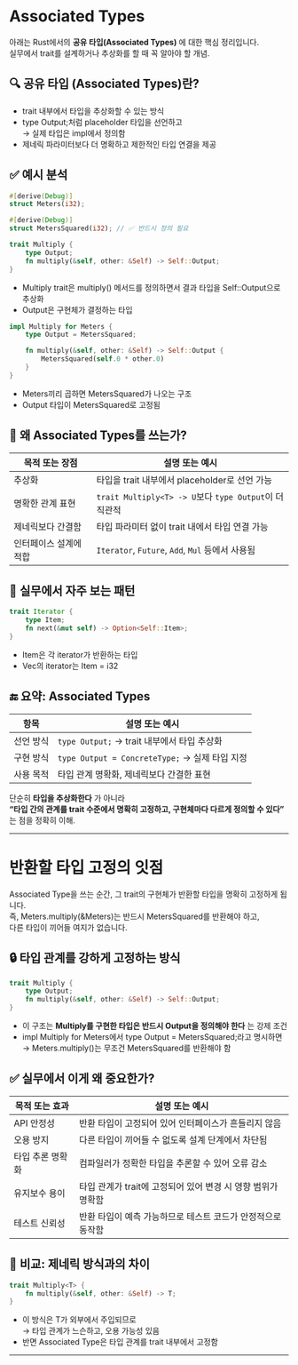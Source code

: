 # Associated Types

아래는 Rust에서의 **공유 타입(Associated Types)** 에 대한 핵심 정리입니다.  
실무에서 trait를 설계하거나 추상화를 할 때 꼭 알아야 할 개념.

## 🔍 공유 타입 (Associated Types)란?
- trait 내부에서 타입을 추상화할 수 있는 방식
- type Output;처럼 placeholder 타입을 선언하고  
    → 실제 타입은 impl에서 정의함
- 제네릭 파라미터보다 더 명확하고 제한적인 타입 연결을 제공

## ✅ 예시 분석
```rust
#[derive(Debug)]
struct Meters(i32);

#[derive(Debug)]
struct MetersSquared(i32); // ✅ 반드시 정의 필요

trait Multiply {
    type Output;
    fn multiply(&self, other: &Self) -> Self::Output;
}
```

- Multiply trait은 multiply() 메서드를 정의하면서 결과 타입을 Self::Output으로 추상화
- Output은 구현체가 결정하는 타입

```rust
impl Multiply for Meters {
    type Output = MetersSquared;

    fn multiply(&self, other: &Self) -> Self::Output {
        MetersSquared(self.0 * other.0)
    }
}
```

- Meters끼리 곱하면 MetersSquared가 나오는 구조
- Output 타입이 MetersSquared로 고정됨

## 🧠 왜 Associated Types를 쓰는가?
| 목적 또는 장점       | 설명 또는 예시                              |
|----------------------|----------------------------------------------|
| 추상화               | 타입을 trait 내부에서 placeholder로 선언 가능 |
| 명확한 관계 표현     | `trait Multiply<T> -> U`보다 `type Output`이 더 직관적 |
| 제네릭보다 간결함    | 타입 파라미터 없이 trait 내에서 타입 연결 가능 |
| 인터페이스 설계에 적합 | `Iterator`, `Future`, `Add`, `Mul` 등에서 사용됨 |


## 🔧 실무에서 자주 보는 패턴
```rust
trait Iterator {
    type Item;
    fn next(&mut self) -> Option<Self::Item>;
}
```

- Item은 각 iterator가 반환하는 타입
- Vec<i32>의 iterator는 Item = i32

## 🔚 요약: Associated Types

| 항목             | 설명 또는 예시                          |
|------------------|------------------------------------------|
| 선언 방식         | `type Output;` → trait 내부에서 타입 추상화 |
| 구현 방식         | `type Output = ConcreteType;` → 실제 타입 지정 |
| 사용 목적         | 타입 관계 명확화, 제네릭보다 간결한 표현 |

단순히 **타입을 추상화한다** 가 아니라  
**“타입 간의 관계를 trait 수준에서 명확히 고정하고, 구현체마다 다르게 정의할 수 있다”** 는 점을 정확히 이해.

---
# 반환할 타입 고정의 잇점

Associated Type을 쓰는 순간, 그 trait의 구현체가 반환할 타입을 명확히 고정하게 됩니다.  
즉, Meters.multiply(&Meters)는 반드시 MetersSquared를 반환해야 하고,  
다른 타입이 끼어들 여지가 없습니다.

## 🔒 타입 관계를 강하게 고정하는 방식
```rust
trait Multiply {
    type Output;
    fn multiply(&self, other: &Self) -> Self::Output;
}
```

- 이 구조는 **Multiply를 구현한 타입은 반드시 Output을 정의해야 한다** 는 강제 조건
- impl Multiply for Meters에서 type Output = MetersSquared;라고 명시하면    
    → Meters.multiply()는 무조건 MetersSquared를 반환해야 함

## ✅ 실무에서 이게 왜 중요한가?
| 목적 또는 효과        | 설명 또는 예시                                           |
|-----------------------|----------------------------------------------------------|
| API 안정성            | 반환 타입이 고정되어 있어 인터페이스가 흔들리지 않음       |
| 오용 방지             | 다른 타입이 끼어들 수 없도록 설계 단계에서 차단됨           |
| 타입 추론 명확화      | 컴파일러가 정확한 타입을 추론할 수 있어 오류 감소            |
| 유지보수 용이         | 타입 관계가 trait에 고정되어 있어 변경 시 영향 범위가 명확함 |
| 테스트 신뢰성         | 반환 타입이 예측 가능하므로 테스트 코드가 안정적으로 동작함  |

## 🧠 비교: 제네릭 방식과의 차이
```rust
trait Multiply<T> {
    fn multiply(&self, other: &Self) -> T;
}
```
- 이 방식은 T가 외부에서 주입되므로  
    → 타입 관계가 느슨하고, 오용 가능성 있음
- 반면 Associated Type은 타입 관계를 trait 내부에서 고정함

---

